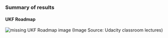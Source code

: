 ### Summary of results

#### UKF Roadmap

<image src="UKF_roadmap.png" alt="missing UKF Roadmap image" />
<a> (Image Source: Udacity classroom lectures)</a>
